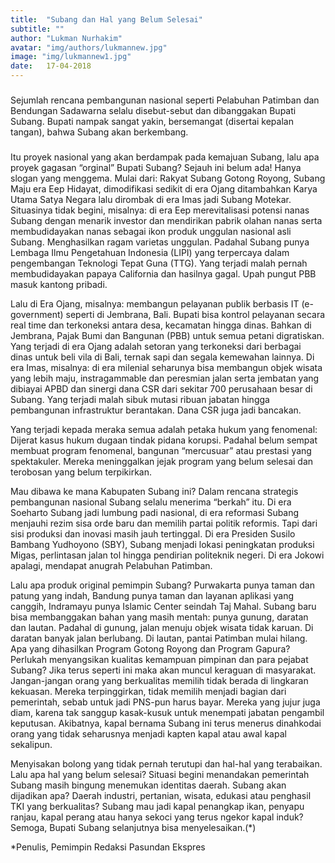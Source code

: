 ```yaml
---
title:  "Subang dan Hal yang Belum Selesai"
subtitle: ""
author: "Lukman Nurhakim"
avatar: "img/authors/lukmannew.jpg"
image: "img/lukmannew1.jpg"
date:   17-04-2018
---
```


###
Sejumlah rencana pembangunan nasional seperti Pelabuhan Patimban dan Bendungan Sadawarna selalu disebut-sebut dan dibanggakan Bupati Subang. 
Bupati nampak sangat yakin, bersemangat (disertai kepalan tangan), bahwa Subang akan berkembang.


### 
Itu proyek nasional yang akan berdampak pada kemajuan Subang, lalu apa proyek gagasan “orginal” Bupati Subang? Sejauh ini belum ada! Hanya slogan yang menggema. Mulai dari: Rakyat Subang Gotong Royong, Subang Maju era Eep Hidayat, dimodifikasi sedikit di era Ojang ditambahkan Karya Utama Satya Negara lalu dirombak di era Imas jadi Subang Motekar.
Situasinya tidak begini, misalnya: di era Eep merevitalisasi potensi nanas Subang dengan menarik investor dan mendirikan pabrik olahan nanas serta membudidayakan nanas sebagai ikon produk unggulan nasional asli Subang. Menghasilkan ragam varietas unggulan. Padahal Subang punya Lembaga Ilmu Pengetahuan Indonesia (LIPI) yang terpercaya dalam pengembangan Teknologi Tepat Guna (TTG). Yang terjadi malah pernah membudidayakan papaya California dan hasilnya gagal. Upah pungut PBB masuk kantong pribadi.

Lalu di Era Ojang, misalnya: membangun pelayanan publik berbasis IT (e-government) seperti di Jembrana, Bali. Bupati bisa kontrol pelayanan secara real time dan terkoneksi antara desa, kecamatan hingga dinas. Bahkan di Jembrana, Pajak Bumi dan Bangunan (PBB) untuk semua petani digratiskan. Yang terjadi di era Ojang adalah setoran yang terkoneksi dari berbagai dinas untuk beli vila di Bali, ternak sapi dan segala kemewahan lainnya.
Di era Imas, misalnya: di era milenial seharunya bisa membangun objek wisata yang lebih maju, instragammable dan peresmian jalan serta jembatan yang dibiayai APBD dan sinergi dana CSR dari sekitar 700 perusahaan besar di Subang. Yang terjadi malah sibuk mutasi ribuan jabatan hingga pembangunan infrastruktur berantakan. Dana CSR juga jadi bancakan.

Yang terjadi kepada meraka semua adalah petaka hukum yang fenomenal: Dijerat kasus hukum dugaan tindak pidana korupsi. Padahal belum sempat membuat program fenomenal, bangunan “mercusuar” atau prestasi yang spektakuler. Mereka meninggalkan jejak program yang belum selesai dan terobosan yang belum terpikirkan.

Mau dibawa ke mana Kabupaten Subang ini? Dalam rencana strategis pembangunan nasional Subang selalu menerima “berkah” itu. Di era Soeharto Subang jadi lumbung padi nasional, di era reformasi Subang menjauhi rezim sisa orde baru dan memilih partai politik reformis. Tapi dari sisi produksi dan inovasi masih jauh tertinggal. Di era Presiden Susilo Bambang Yudhoyono (SBY), Subang menjadi lokasi peningkatan produksi Migas, perlintasan jalan tol hingga pendirian politeknik negeri. Di era Jokowi apalagi, mendapat anugrah Pelabuhan Patimban.

Lalu apa produk original pemimpin Subang? Purwakarta punya taman dan patung yang indah, Bandung punya taman dan layanan aplikasi yang canggih, Indramayu punya Islamic Center seindah Taj Mahal. Subang baru bisa membanggakan bahan yang masih mentah: punya gunung, daratan dan lautan. Padahal di gunung, jalan menuju objek wisata tidak karuan. Di daratan banyak jalan berlubang. Di lautan, pantai Patimban mulai hilang. Apa yang dihasilkan Program Gotong Royong dan Program Gapura?
Perlukah menyangsikan kualitas kemampuan pimpinan dan para pejabat Subang? Jika terus seperti ini maka akan muncul keraguan di masyarakat. Jangan-jangan orang yang berkualitas memilih tidak berada di lingkaran kekuasan. Mereka terpinggirkan, tidak memilih menjadi bagian dari pemerintah, sebab untuk jadi PNS-pun harus bayar. Mereka yang jujur juga diam, karena tak sanggup kasak-kusuk untuk menempati jabatan pengambil keputusan. Akibatnya, kapal bernama Subang ini terus menerus dinahkodai orang yang tidak seharusnya menjadi kapten kapal atau awal kapal sekalipun.

Menyisakan bolong yang tidak pernah terutupi dan hal-hal yang terabaikan. Lalu apa hal yang belum selesai? Situasi begini menandakan pemerintah Subang masih bingung menemukan identitas daerah. Subang akan dijadikan apa? Daerah industri, pertanian, wisata, edukasi atau penghasil TKI yang berkualitas? Subang mau jadi kapal penangkap ikan, penyapu ranjau, kapal perang atau hanya sekoci yang terus ngekor kapal induk? Semoga, Bupati Subang selanjutnya bisa menyelesaikan.(*)

*Penulis, Pemimpin Redaksi Pasundan Ekspres
